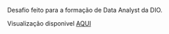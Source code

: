 Desafio feito para a formação de Data Analyst da DIO.

Visualização disponivel <a href="https://app.powerbi.com/groups/me/reports/d51eed99-402c-4579-8cad-fabd6ed88075/f88be96828df418ff39f?experience=power-bi&bookmarkGuid=3952ff9f5e1343732c1c" target="_blank">AQUI</a>
